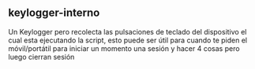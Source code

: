 ## keylogger-interno
Un Keylogger pero recolecta las pulsaciones de teclado del dispositivo el cual esta ejecutando la script, esto puede ser útil para cuando te piden el móvil/portátil para iniciar un momento una sesión y hacer 4 cosas pero luego cierran sesión
